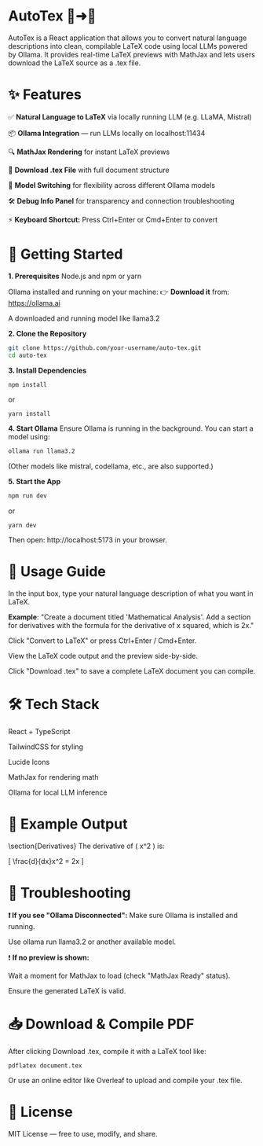 # AutoTex 🧠➜📄
AutoTex is a React application that allows you to convert natural language descriptions into clean, compilable LaTeX code using local LLMs powered by Ollama. It provides real-time LaTeX previews with MathJax and lets users download the LaTeX source as a .tex file.

# ✨ Features
✅ **Natural Language to LaTeX** via locally running LLM (e.g. LLaMA, Mistral)

📦 **Ollama Integration** — run LLMs locally on localhost:11434

🔍 **MathJax Rendering** for instant LaTeX previews

📄 **Download .tex File** with full document structure

🔁 **Model Switching** for flexibility across different Ollama models

🛠️ **Debug Info Panel** for transparency and connection troubleshooting

⚡ **Keyboard Shortcut:** Press Ctrl+Enter or Cmd+Enter to convert

# 🚀 Getting Started
**1. Prerequisites**
Node.js and npm or yarn

Ollama installed and running on your machine:
👉 **Download it** from: https://ollama.ai

A downloaded and running model like llama3.2

**2. Clone the Repository**
```bash
git clone https://github.com/your-username/auto-tex.git
cd auto-tex
```
**3. Install Dependencies**
```bash
npm install
```
or
```
yarn install
```
**4. Start Ollama**
Ensure Ollama is running in the background. You can start a model using:

```bash
ollama run llama3.2
```
(Other models like mistral, codellama, etc., are also supported.)

**5. Start the App**
```bash
npm run dev
```
or
```
yarn dev
```
Then open: http://localhost:5173 in your browser.

# 🧠 Usage Guide
In the input box, type your natural language description of what you want in LaTeX.

**Example**:
"Create a document titled 'Mathematical Analysis'. Add a section for derivatives with the formula for the derivative of x squared, which is 2x."

Click "Convert to LaTeX" or press Ctrl+Enter / Cmd+Enter.

View the LaTeX code output and the preview side-by-side.

Click "Download .tex" to save a complete LaTeX document you can compile.

# 🛠 Tech Stack
React + TypeScript

TailwindCSS for styling

Lucide Icons

MathJax for rendering math

Ollama for local LLM inference

# 📄 Example Output
\section{Derivatives}
The derivative of \( x^2 \) is:

\[
\frac{d}{dx}x^2 = 2x
\]
# 🐞 Troubleshooting
**❗ If you see "Ollama Disconnected":**
Make sure Ollama is installed and running.

Use ollama run llama3.2 or another available model.

❗ **If no preview is shown:**

Wait a moment for MathJax to load (check "MathJax Ready" status).

Ensure the generated LaTeX is valid.

# 📥 Download & Compile PDF
After clicking Download .tex, compile it with a LaTeX tool like:

```
pdflatex document.tex
```
Or use an online editor like Overleaf to upload and compile your .tex file.

# 📘 License
MIT License — free to use, modify, and share.
